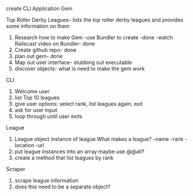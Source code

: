 create CLI Application Gem

Top Roller Derby Leagues- lists the top roller derby leagues and provides some information on them




1. Research how to make Gem
    -use Bundler to create -done
    -watch Railscast video on Bundler- done
2. Create github repo- done
3. plan out gem- done
3. Map out user interface- stubbing out executable
4. discover objects- what is need to make the gem work

 CLI
 1. Welcome user
 2. list Top 10 leagues
 3. give user options: select rank, list leagues again, exit
 4. ask for user input
 5. loop through until user exits

 League
 1. League object
    instance of league  What makes a league?
    -name
    -rank
    -location
    -url
2. put league instances into an array maybe use @@all?
3. create a method that list leagues by rank

 Scraper
 1. scrape league information
 2. does this need to be a separate object?
